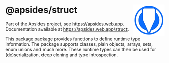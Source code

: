 # <img src="https://github.com/bt7s7k7/Apsides/raw/master/logo.png" height="100" alt="Apsides logo" align="right" /> @apsides/struct

Part of the Apsides project, see https://apsides.web.app. Documentation available at https://apsides.web.app/struct.

This package package provides functions to define runtime type information. The package supports classes, plain objects, arrays, sets, enum unions and much more. These runtime types can then be used for (de)serialization, deep cloning and type introspection.
